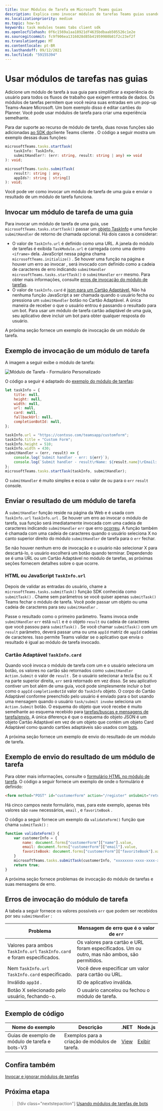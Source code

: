 ```yaml
---
title: Usar Módulos de Tarefa em Microsoft Teams guias
description: Explica como invocar módulos de tarefas Teams guias usando o SDK Microsoft Teams cliente.
ms.localizationpriority: medium
ms.topic: how-to
keywords: task modules teams tabs client sdk
ms.openlocfilehash: 0f6c1569a1aa18921df4635bdbaab505526c1e2e
ms.sourcegitcommit: fc9f906ea1316028d85b41959980b81f2c23ef2f
ms.translationtype: MT
ms.contentlocale: pt-BR
ms.lasthandoff: 09/12/2021
ms.locfileid: "59155394"
---
```

# <a name="use-task-modules-in-tabs"></a>Usar módulos de tarefas nas guias

Adicione um módulo de tarefa à sua guia para simplificar a experiência do usuário para todos os fluxos de trabalho que exigem entrada de dados. Os módulos de tarefas permitem que você reúna suas entradas em um pop-up Teams-Aware Microsoft. Um bom exemplo disso é editar cartões do Planner. Você pode usar módulos de tarefa para criar uma experiência semelhante.

Para dar suporte ao recurso de módulo de tarefa, duas novas funções são adicionadas [ao SDK do](/javascript/api/overview/msteams-client)cliente Teams cliente . O código a seguir mostra um exemplo dessas duas funções:

```typescript
microsoftTeams.tasks.startTask(
    taskInfo: TaskInfo,
    submitHandler?: (err: string, result: string | any) => void
): void;

microsoftTeams.tasks.submitTask(
    result?: string | any,
    appIds?: string | string[]
): void;
```

Você pode ver como invocar um módulo de tarefa de uma guia e enviar o resultado de um módulo de tarefa funciona.

## <a name="invoke-a-task-module-from-a-tab"></a>Invocar um módulo de tarefa de uma guia

Para invocar um módulo de tarefa de uma guia, use `microsoftTeams.tasks.startTask()` passar um [objeto TaskInfo](~/task-modules-and-cards/task-modules/invoking-task-modules.md#the-taskinfo-object) e uma função `submitHandler` de retorno de chamada opcional. Há dois casos a considerar:

* O valor de `TaskInfo.url` é definido como uma URL. A janela do módulo de tarefas é exibida `TaskModule.url` e carregada como uma dentro `<iframe>` dela. JavaScript nessa página chama `microsoftTeams.initialize()` . Se houver uma função na página e houver um erro ao invocar , será invocado com definido como a cadeia de caracteres de erro indicando `submitHandler` `microsoftTeams.tasks.startTask()` o `submitHandler` `err` mesmo. Para obter mais informações, consulte [erros de invocação do módulo de tarefas](#task-module-invocation-errors).
* O valor de `taskInfo.card` é [json para um Cartão Adaptável.](~/task-modules-and-cards/task-modules/invoking-task-modules.md#adaptive-card-or-adaptive-card-bot-card-attachment) Não há nenhuma função JavaScript a ser chamada quando o usuário fecha ou pressiona um `submitHandler` botão no Cartão Adaptável. A única maneira de receber o que o usuário entrou é passando o resultado para um bot. Para usar um módulo de tarefa cartão adaptável de uma guia, seu aplicativo deve incluir um bot para obter qualquer resposta do usuário.

A próxima seção fornece um exemplo de invocação de um módulo de tarefa.

## <a name="example-of-invoking-a-task-module"></a>Exemplo de invocação de um módulo de tarefa

A imagem a seguir exibe o módulo de tarefa:

![Módulo de Tarefa - Formulário Personalizado](~/assets/images/task-module/task-module-custom-form.png)

O código a seguir é adaptado do [exemplo do módulo de tarefas](~/task-modules-and-cards/task-modules/invoking-task-modules.md#code-sample):

```javascript
let taskInfo = {
    title: null,
    height: null,
    width: null,
    url: null,
    card: null,
    fallbackUrl: null,
    completionBotId: null,
};

taskInfo.url = "https://contoso.com/teamsapp/customform";
taskInfo.title = "Custom Form";
taskInfo.height = 510;
taskInfo.width = 430;
submitHandler = (err, result) => {
    console.log(`Submit handler - err: ${err}`);
    console.log(`Submit handler - result\rName: ${result.name}\rEmail: ${result.email}\rFavorite book: ${result.favoriteBook}`);
};
microsoftTeams.tasks.startTask(taskInfo, submitHandler);
```

O `submitHandler` é muito simples e ecoa o valor de ou para o `err` `result` console.

## <a name="submit-the-result-of-a-task-module"></a>Enviar o resultado de um módulo de tarefa

A `submitHandler` função reside na página da Web e é usada com `TaskInfo.url` `TaskInfo.url` . Se houver um erro ao invocar o módulo de tarefa, sua função será imediatamente invocada com uma cadeia de caracteres indicando `submitHandler` `err` que erro [ocorreu](#task-module-invocation-errors). A função também é chamada com uma cadeia de caracteres quando o usuário seleciona X no canto superior direito do módulo `submitHandler` de tarefa para o `err` fechar.

Se não houver nenhum erro de invocação e o usuário não selecionar X para descartá-lo, o usuário escolherá um botão quando terminar. Dependendo se é uma URL ou um Cartão Adaptável no módulo de tarefas, as próximas seções fornecem detalhes sobre o que ocorre.

### <a name="html-or-javascript-taskinfourl"></a>HTML ou JavaScript `TaskInfo.url`

Depois de validar as entradas do usuário, chame a `microsoftTeams.tasks.submitTask()` função SDK conhecida como `submitTask()` . Chame sem parâmetros se você quiser apenas `submitTask()` Teams fechar o módulo de tarefa. Você pode passar um objeto ou uma cadeia de caracteres para seu `submitHandler` .

Passe o resultado como o primeiro parâmetro. Teams invoca onde `submitHandler` `err` está `null` e é o objeto `result` ou cadeia de caracteres que você passou para `submitTask()` . Se você chamar `submitTask()` com um `result` parâmetro, deverá passar uma ou uma `appId` matriz de `appId` cadeias de caracteres. Isso permite Teams validar se o aplicativo que envia o resultado é igual ao módulo de tarefa invocado.

### <a name="adaptive-card-taskinfocard"></a>Cartão Adaptável `TaskInfo.card`

Quando você invoca o módulo de tarefa com um e o usuário seleciona um botão, os valores no cartão são retornados como `submitHandler` `Action.Submit` o valor de `result` . Se o usuário selecionar a tecla Esc ou X na parte superior direita, `err` será retornado em vez disso. Se seu aplicativo contiver um bot além de uma guia, você pode simplesmente incluir o bot como o `appId` `completionBotId` valor do `TaskInfo` objeto. O corpo do Cartão Adaptável conforme preenchido pelo usuário é enviado para o bot usando uma mensagem quando o usuário `task/submit invoke` seleciona um `Action.Submit` botão. O esquema do objeto que você recebe é muito semelhante ao esquema recebido para [tarefas/buscas e mensagens de tarefa/envio.](~/task-modules-and-cards/task-modules/task-modules-bots.md#payload-of-taskfetch-and-tasksubmit-messages) A única diferença é que o esquema do objeto JSON é um objeto Cartão Adaptável em vez de um objeto que contém um objeto Card Adaptável como quando cartões adaptáveis são usados com [bots](~/task-modules-and-cards/task-modules/task-modules-bots.md#payload-of-taskfetch-and-tasksubmit-messages).

A próxima seção fornece um exemplo de envio do resultado de um módulo de tarefa.

## <a name="example-of-submitting-the-result-of-a-task-module"></a>Exemplo de envio do resultado de um módulo de tarefa

Para obter mais informações, consulte o [formulário HTML no módulo de tarefa](#example-of-invoking-a-task-module). O código a seguir fornece um exemplo de onde o formulário é definido:

```html
<form method="POST" id="customerForm" action="/register" onSubmit="return validateForm()">
```

Há cinco campos neste formulário, mas, para este exemplo, apenas três valores são `name` necessários, `email` , e `favoriteBook` .

O código a seguir fornece um exemplo da `validateForm()` função que chama `submitTask()` :

```javascript
function validateForm() {
    var customerInfo = {
        name: document.forms["customerForm"]["name"].value,
        email: document.forms["customerForm"]["email"].value,
        favoriteBook: document.forms["customerForm"]["favoriteBook"].value
    }
    microsoftTeams.tasks.submitTask(customerInfo, "xxxxxxxx-xxxx-xxxx-xxxx-xxxxxxxxxxxx");
    return true;
}
```

A próxima seção fornece problemas de invocação do módulo de tarefas e suas mensagens de erro.

## <a name="task-module-invocation-errors"></a>Erros de invocação do módulo de tarefa

A tabela a seguir fornece os valores possíveis `err` que podem ser recebidos por seu `submitHandler` :

| Problema | Mensagem de erro que é o valor de `err` |
| ------- | ------------------------------ |
| Valores para ambos `TaskInfo.url` `TaskInfo.card` e foram especificados. | Os valores para cartão e URL foram especificados. Um ou outro, mas não ambos, são permitidos. |
| Nem `TaskInfo.url` `TaskInfo.card` especificado. | Você deve especificar um valor para cartão ou URL. |
| Inválido `appId` . | ID de aplicativo inválida. |
| Botão X selecionado pelo usuário, fechando-o. | O usuário cancelou ou fechou o módulo de tarefa. |

## <a name="code-sample"></a>Exemplo de código

|Nome do exemplo | Descrição | .NET | Node.js|
|----------------|-----------------|--------------|----------------|
|Guias de exemplo de módulo de tarefa e bots-V3 | Exemplos para a criação de módulos de tarefa. |[View](https://github.com/OfficeDev/Microsoft-Teams-Samples/tree/main/samples/app-task-module/csharp)|[Exibir](https://github.com/OfficeDev/Microsoft-Teams-Samples/tree/main/samples/app-task-module/nodejs)| 

## <a name="see-also"></a>Confira também

[Invocar e ignorar módulos de tarefas](~/task-modules-and-cards/task-modules/invoking-task-modules.md)

## <a name="next-step"></a>Próxima etapa

> [!div class="nextstepaction"]
> [Usando módulos de tarefas de bots](~/task-modules-and-cards/task-modules/task-modules-bots.md)
